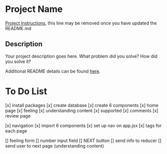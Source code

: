 # Project Name

[Project Instructions](./INSTRUCTIONS.md), this line may be removed once you have updated the README.md

## Description

Your project description goes here. What problem did you solve? How did you solve it?

Additional README details can be found [here](https://github.com/PrimeAcademy/readme-template/blob/master/README.md).

# To Do List
[x] install packages
[x] create database
[x] create 6 components
    [x] home page
    [x] feeling
    [x] understanding content
    [x] supported
    [x] comments
    [x] review page

[x] navigation
    [x] import 6 components
    [x] set up nav on app.jsx
    [x] <Route> tags for each page

[] feeling form
    [] number input field
    [] NEXT button
        [] send info to reducer
        [] send user to next page (understanding content)
